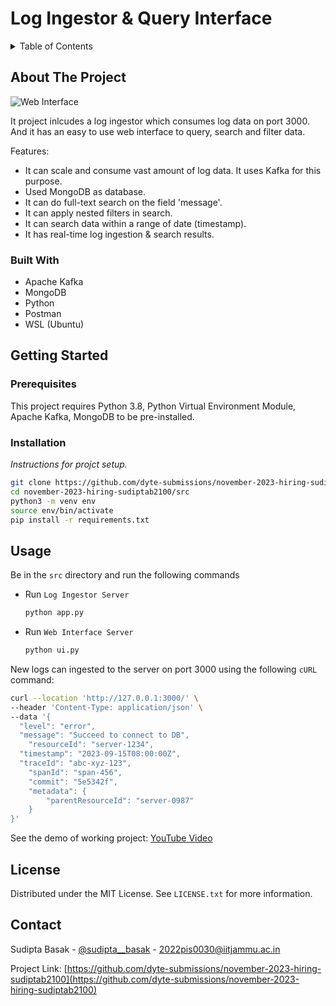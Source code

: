 # Log Ingestor & Query Interface

<!-- TABLE OF CONTENTS -->
<details>
  <summary>Table of Contents</summary>
  <ol>
    <li>
      <a href="#about-the-project">About The Project</a>
      <ul>
        <li><a href="#built-with">Built With</a></li>
      </ul>
    </li>
    <li>
      <a href="#getting-started">Getting Started</a>
      <ul>
        <li><a href="#prerequisites">Prerequisites</a></li>
        <li><a href="#installation">Installation</a></li>
      </ul>
    </li>
    <li><a href="#usage">Usage</a></li>
    <li><a href="#license">License</a></li>
    <li><a href="#contact">Contact</a></li>
  </ol>
</details>



<!-- ABOUT THE PROJECT -->
## About The Project

![Web Interface](https://i.imgur.com/1gIxRD7.png)

It project inlcudes a log ingestor which consumes log data on port 3000. And it has an easy to use web interface to query, search and filter data.

Features:
* It can scale and consume vast amount of log data. It uses Kafka for this purpose.
* Used MongoDB as database.
* It can do full-text search on the field 'message'.
* It can apply nested filters in search.
* It can search data within a range of date (timestamp).
* It has real-time log ingestion & search results.

### Built With

* Apache Kafka
* MongoDB
* Python
* Postman
* WSL (Ubuntu)

<!-- GETTING STARTED -->
## Getting Started

### Prerequisites

This project requires Python 3.8, Python Virtual Environment Module, Apache Kafka, MongoDB to be pre-installed.

### Installation

_Instructions for projct setup._

```sh
git clone https://github.com/dyte-submissions/november-2023-hiring-sudiptab2100.git
cd november-2023-hiring-sudiptab2100/src
python3 -m venv env
source env/bin/activate
pip install -r requirements.txt
```

<!-- USAGE EXAMPLES -->
## Usage

Be in the `src` directory and run the following commands

* Run `Log Ingestor Server` 

  ```sh
  python app.py
  ```
* Run `Web Interface Server` 

  ```sh
  python ui.py
  ```

New logs can ingested to the server on port 3000 using the following `cURL` command:
  ```sh
  curl --location 'http://127.0.0.1:3000/' \
  --header 'Content-Type: application/json' \
  --data '{
    "level": "error",
    "message": "Succeed to connect to DB",
      "resourceId": "server-1234",
    "timestamp": "2023-09-15T08:00:00Z",
    "traceId": "abc-xyz-123",
      "spanId": "span-456",
      "commit": "5e5342f",
      "metadata": {
          "parentResourceId": "server-0987"
      }
  }'
  ```
See the demo of working project: [YouTube Video](https://youtu.be/jZjfLeWZkDM)


<!-- LICENSE -->
## License

Distributed under the MIT License. See `LICENSE.txt` for more information.

<!-- CONTACT -->
## Contact

Sudipta Basak - [@sudipta__basak](https://twitter.com/sudipta__basak) - 2022pis0030@iitjammu.ac.in

Project Link: [https://github.com/dyte-submissions/november-2023-hiring-sudiptab2100](https://github.com/dyte-submissions/november-2023-hiring-sudiptab2100)
